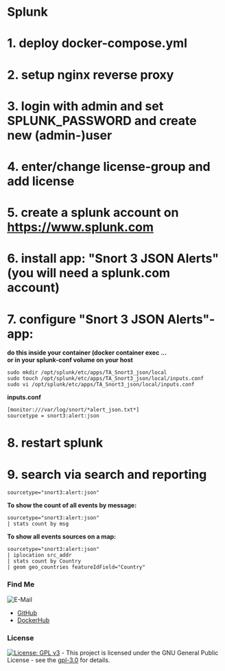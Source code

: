 # Splunk

# 1. deploy docker-compose.yml

# 2. setup nginx reverse proxy

# 3. login with admin and set SPLUNK_PASSWORD and create new (admin-)user

# 4. enter/change license-group and add license

# 5. create a splunk account on https://www.splunk.com

# 6. install app: "Snort 3 JSON Alerts" (you will need a splunk.com account)

# 7. configure "Snort 3 JSON Alerts"-app:
**do this inside your container (docker container exec ...**  
**or in your splunk-conf volume on your host**  
```shell
sudo mkdir /opt/splunk/etc/apps/TA_Snort3_json/local
sudo touch /opt/splunk/etc/apps/TA_Snort3_json/local/inputs.conf
sudo vi /opt/splunk/etc/apps/TA_Snort3_json/local/inputs.conf

```
**inputs.conf**  
```shell
[monitor:///var/log/snort/*alert_json.txt*]
sourcetype = snort3:alert:json

```

# 8. restart splunk

# 9. search via search and reporting
```shell
sourcetype="snort3:alert:json"

```
**To show the count of all events by message:**  
```shell
sourcetype="snort3:alert:json"
| stats count by msg

```
**To show all events sources on a map:**  
```shell
sourcetype="snort3:alert:json"
| iplocation src_addr
| stats count by Country
| geom geo_countries featureIdField="Country"

```

### Find Me <a name="findme"></a>

![E-Mail](https://img.shields.io/badge/E--Mail-executor55%40gmx.de-red)
* [GitHub](https://github.com/3x3cut0r)
* [DockerHub](https://hub.docker.com/u/3x3cut0r)

### License <a name="license"></a>

[![License: GPL v3](https://img.shields.io/badge/License-GPLv3-blue.svg)](https://www.gnu.org/licenses/gpl-3.0) - This project is licensed under the GNU General Public License - see the [gpl-3.0](https://www.gnu.org/licenses/gpl-3.0.en.html) for details.
